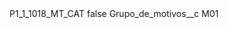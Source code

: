 <?xml version="1.0" encoding="UTF-8"?>
<CustomMetadata xmlns="http://soap.sforce.com/2006/04/metadata" xmlns:xsi="http://www.w3.org/2001/XMLSchema-instance" xmlns:xsd="http://www.w3.org/2001/XMLSchema">
    <label>P1_1_1018_MT_CAT</label>
    <protected>false</protected>
    <values>
        <field>Grupo_de_motivos__c</field>
        <value xsi:type="xsd:string">M01</value>
    </values>
</CustomMetadata>
